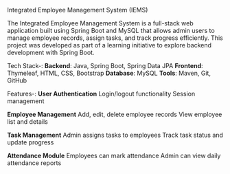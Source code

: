 Integrated Employee Management System (IEMS)

The Integrated Employee Management System is a full-stack web application built using Spring Boot and MySQL that allows admin users to manage employee records, assign tasks, and track progress efficiently. 
This project was developed as part of a learning initiative to explore backend development with Spring Boot.

Tech Stack-:
**Backend**: Java, Spring Boot, Spring Data JPA
**Frontend**: Thymeleaf, HTML, CSS, Bootstrap
**Database**: MySQL
**Tools**: Maven, Git, GitHub

Features-:
**User Authentication**
   Login/logout functionality
   Session management

**Employee Management**
   Add, edit, delete employee records
   View employee list and details

**Task Management**
   Admin assigns tasks to employees
   Track task status and update progress

**Attendance Module**
   Employees can mark attendance
   Admin can view daily attendance reports
